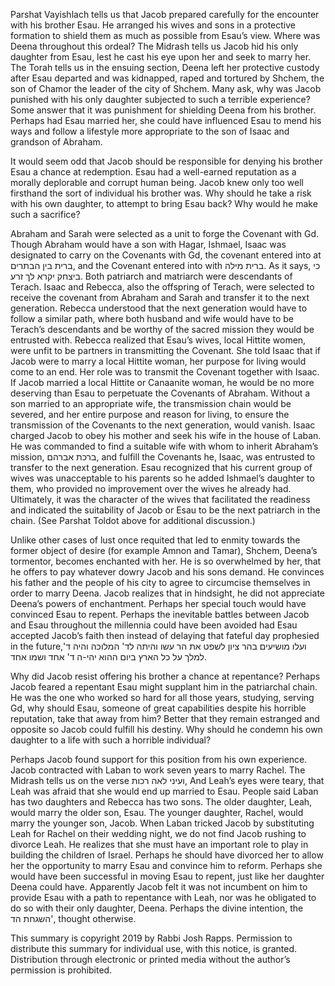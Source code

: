 Parshat Vayishlach tells us that Jacob prepared carefully for the encounter with his brother Esau. He arranged his wives and sons in a protective formation to shield them as much as possible from Esau’s view. Where was Deena throughout this ordeal? The Midrash tells us Jacob hid his only daughter from Esau, lest he cast his eye upon her and seek to marry her. The Torah tells us in the ensuing section, Deena left her protective custody after Esau departed and was kidnapped, raped and tortured by Shchem, the son of Chamor the leader of the city of Shchem. Many ask, why was Jacob punished with his only daughter subjected to such a terrible experience? Some answer that it was punishment for shielding Deena from his brother. Perhaps had Esau married her, she could have influenced Esau to mend his ways and follow a lifestyle more appropriate to the son of Isaac and grandson of Abraham. 

It would seem odd that Jacob should be responsible for denying his brother Esau a chance at redemption. Esau had a well-earned reputation as a morally deplorable and corrupt human being. Jacob knew only too well firsthand the sort of individual his brother was. Why should he take a risk with his own daughter, to attempt to bring Esau back? Why would he make such a sacrifice?

Abraham and Sarah were selected as a unit to forge the Covenant with Gd. Though Abraham would have a son with Hagar, Ishmael, Isaac was designated to carry on the Covenants with Gd, the covenant entered into at ברית בין הבתרים, and the Covenant entered into with ברית מילה. As it says, כי ביצחק יקרא לך זרע. Both patriarch and matriarch were descendants of Terach. Isaac and Rebecca, also the offspring of Terach, were selected to receive the covenant from Abraham and Sarah and transfer it to the next generation. Rebecca understood that the next generation would have to follow a similar path, where both husband and wife would have to be Terach’s descendants and be worthy of the sacred mission they would be entrusted with. Rebecca realized that Esau’s wives, local Hittite women, were unfit to be partners in transmitting the Covenant. She told Isaac that if Jacob were to marry a local Hittite woman, her purpose for living would come to an end. Her role was to transmit the Covenant together with Isaac. If Jacob married a local Hittite or Canaanite woman, he would be no more deserving than Esau to perpetuate the Covenants of Abraham. Without a son married to an appropriate wife, the transmission chain would be severed, and her entire purpose and reason for living, to ensure the transmission of the Covenants to the next generation, would vanish. Isaac charged Jacob to obey his mother and seek his wife in the house of Laban. He was commanded to find a suitable wife with whom to inherit Abraham’s mission, ברכת אברהם, and fulfill the Covenants he, Isaac, was entrusted to transfer to the next generation. Esau recognized that his current group of wives was unacceptable to his parents so he added Ishmael’s daughter to them, who provided no improvement over the wives he already had. Ultimately, it was the character of the wives that facilitated the readiness and indicated the suitability of Jacob or Esau to be the next patriarch in the chain. (See Parshat Toldot above for additional discussion.)

Unlike other cases of lust once requited that led to enmity towards the former object of desire (for example Amnon and Tamar), Shchem, Deena’s tormentor, becomes enchanted with her. He is so overwhelmed by her, that he offers to pay whatever dowry Jacob and his sons demand. He convinces his father and the people of his city to agree to circumcise themselves in order to marry Deena. Jacob realizes that in hindsight, he did not appreciate Deena’s powers of enchantment. Perhaps her special touch would have convinced Esau to repent. Perhaps the inevitable battles between Jacob and Esau throughout the millennia could have been avoided had Esau accepted Jacob’s faith then instead of delaying that fateful day prophesied in the future,ועלו מושיעים בהר ציון לשפט את הר עשו והיתה לד' המלוכה והיה ד' למלך על כל הארץ ביום ההוא יהי-ה ד' אחד ושמו אחד.

Why did Jacob resist offering his brother a chance at repentance? Perhaps Jacob feared a repentant Esau might supplant him in the patriarchal chain. He was the one who worked so hard for all those years, studying, serving Gd, why should Esau, someone of great capabilities despite his horrible reputation, take that away from him? Better that they remain estranged and opposite so Jacob could fulfill his destiny. Why should he condemn his own daughter to a life with such a horrible individual?

Perhaps Jacob found support for this position from his own experience. Jacob contracted with Laban to work seven years to marry Rachel. The Midrash tells us on the verse ועיני לאה רכות, And Leah’s eyes were teary, that Leah was afraid that she would end up married to Esau. People said Laban has two daughters and Rebecca has two sons. The older daughter, Leah, would marry the older son, Esau. The younger daughter, Rachel, would marry the younger son, Jacob. When Laban tricked Jacob by substituting Leah for Rachel on their wedding night, we do not find Jacob rushing to divorce Leah. He realizes that she must have an important role to play in building the children of Israel. Perhaps he should have divorced her to allow her the opportunity to marry Esau and convince him to reform. Perhaps she would have been successful in moving Esau to repent, just like her daughter Deena could have. Apparently Jacob felt it was not incumbent on him to provide Esau with a path to repentance with Leah, nor was he obligated to do so with their only daughter, Deena. Perhaps the divine intention, the השגחת הד', thought otherwise.

This summary is copyright 2019 by Rabbi Josh Rapps. Permission to distribute this summary for individual use, with this notice, is granted. Distribution through electronic or printed media without the author’s permission is prohibited.
